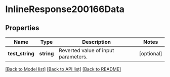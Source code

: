 # InlineResponse200166Data

## Properties
Name | Type | Description | Notes
------------ | ------------- | ------------- | -------------
**test_string** | **string** | Reverted value of input parameters. | [optional] 

[[Back to Model list]](../../README.md#documentation-for-models) [[Back to API list]](../../README.md#documentation-for-api-endpoints) [[Back to README]](../../README.md)

